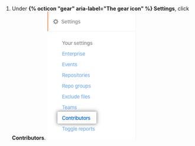 1. Under **{% octicon "gear" aria-label="The gear icon" %} Settings**, click **Contributors**. ![Pestaña de colaboradores](/assets/images/help/insights/contributors-tab.png)

